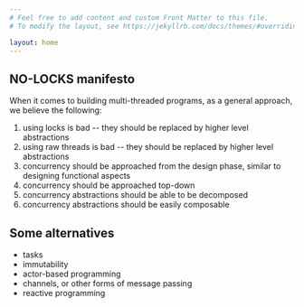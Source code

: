 ```yaml
---
# Feel free to add content and custom Front Matter to this file.
# To modify the layout, see https://jekyllrb.com/docs/themes/#overriding-theme-defaults

layout: home
---
```


## NO-LOCKS manifesto

When it comes to building multi-threaded programs, as a general approach, we believe the following:
1. using locks is bad -- they should be replaced by higher level abstractions
1. using raw threads is bad -- they should be replaced by higher level abstractions
1. concurrency should be approached from the design phase, similar to designing functional aspects
1. concurrency should be approached top-down
1. concurrency abstractions should be able to be decomposed
1. concurrency abstractions should be easily composable

## Some alternatives
* tasks
* immutability
* actor-based programming
* channels, or other forms of message passing
* reactive programming
